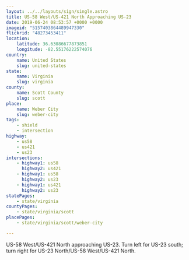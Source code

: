 ```yaml
---
layout: ../../layouts/sign/single.astro
title: US-58 West/US-421 North Approaching US-23
date: 2019-06-24 08:53:57 +0000 +0000
imageid: "5157403864489947330"
flickrid: "48273453411"
location:
    latitude: 36.63086677873851
    longitude: -82.55176222574076
country:
    name: United States
    slug: united-states
state:
    name: Virginia
    slug: virginia
county:
    name: Scott County
    slug: scott
place:
    name: Weber City
    slug: weber-city
tags:
    - shield
    - intersection
highway:
    - us58
    - us421
    - us23
intersections:
    - highway1: us58
      highway2: us421
    - highway1: us58
      highway2: us23
    - highway1: us421
      highway2: us23
statePages:
    - state/virginia
countyPages:
    - state/virginia/scott
placePages:
    - state/virginia/scott/weber-city

---
```

US-58 West/US-421 North approaching US-23.  Turn left for US-23 south; turn right for US-23 North/US-58 West/US-421 North.